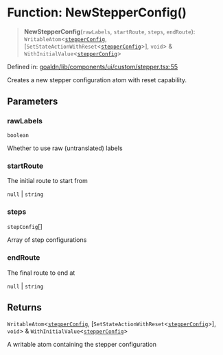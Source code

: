 # Function: NewStepperConfig()

> **NewStepperConfig**(`rawLabels`, `startRoute`, `steps`, `endRoute`): `WritableAtom`\<[`stepperConfig`](../type-aliases/stepperConfig.md), \[`SetStateActionWithReset`\<[`stepperConfig`](../type-aliases/stepperConfig.md)\>\], `void`\> & `WithInitialValue`\<[`stepperConfig`](../type-aliases/stepperConfig.md)\>

Defined in: [goaldn/lib/components/ui/custom/stepper.tsx:55](https://github.com/aldesgroup/goaldn/blob/6a7943d02984b1a6b41d76a3a483a1484b644076/lib/components/ui/custom/stepper.tsx#L55)

Creates a new stepper configuration atom with reset capability.

## Parameters

### rawLabels

`boolean`

Whether to use raw (untranslated) labels

### startRoute

The initial route to start from

`null` | `string`

### steps

`stepConfig`[]

Array of step configurations

### endRoute

The final route to end at

`null` | `string`

## Returns

`WritableAtom`\<[`stepperConfig`](../type-aliases/stepperConfig.md), \[`SetStateActionWithReset`\<[`stepperConfig`](../type-aliases/stepperConfig.md)\>\], `void`\> & `WithInitialValue`\<[`stepperConfig`](../type-aliases/stepperConfig.md)\>

A writable atom containing the stepper configuration
